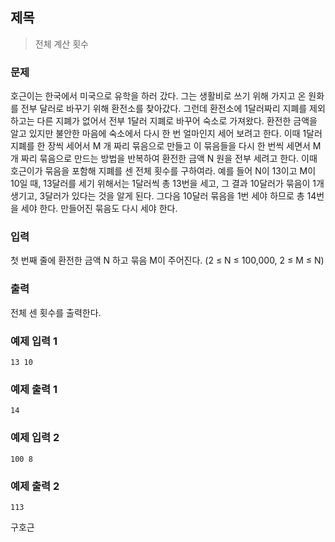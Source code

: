 ## 제목
  
> 전체 계산 횟수

### 문제

호근이는 한국에서 미국으로 유학을 하러 갔다. 그는 생활비로 쓰기 위해 가지고 온 원화를 전부 달러로 바꾸기 위해 환전소를 찾아갔다. 그런데 환전소에 1달러짜리 지폐를 제외하고는 다른 지폐가 없어서 전부 1달러 지폐로 바꾸어 숙소로 가져왔다. 환전한 금액을 알고 있지만 불안한 마음에 숙소에서 다시 한 번 얼마인지 세어 보려고 한다. 이때 1달러 지폐를 한 장씩 세어서 M 개 짜리 묶음으로 만들고 이 묶음들을 다시 한 번씩 세면서 M 개 짜리 묶음으로 만드는 방법을 반복하여 환전한 금액 N 원을 전부 세려고 한다. 이때 호근이가 묶음을 포함해 지폐를 센 전체 횟수를 구하여라.
예를 들어 N이 13이고 M이 10일 때, 13달러를 세기 위해서는 1달러씩 총 13번을 세고, 그 결과 10달러가 묶음이 1개 생기고, 3달러가 있다는 것을 알게 된다. 그다음 10달러 묶음을 1번 세야 하므로 총 14번을 세야 한다. 만들어진 묶음도 다시 세야 한다. 

### 입력
첫 번째 줄에 환전한 금액 N 하고 묶음 M이 주어진다. (2 ≤ N ≤ 100,000, 2 ≤ M ≤ N) 


### 출력
전체 센 횟수를 출력한다.

### 예제 입력 1
```
13 10
```
### 예제 출력 1
```
14
```
### 예제 입력 2
```
100 8
```
### 예제 출력 2
```
113
```

구호근
